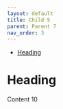 ```yaml
---
layout: default
title: Child 5
parent: Parent 7
nav_order: 3
---
```


- [Heading](#heading)

# Heading

Content 10